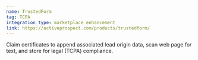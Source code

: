 ```yaml
---
name: TrustedForm
tag: TCPA
integration_type: marketplace enhancement
link: https://activeprospect.com/products/trustedform/
---
```

Claim certificates to append associated lead origin data, scan web page for text, and store for legal (TCPA) compliance.
